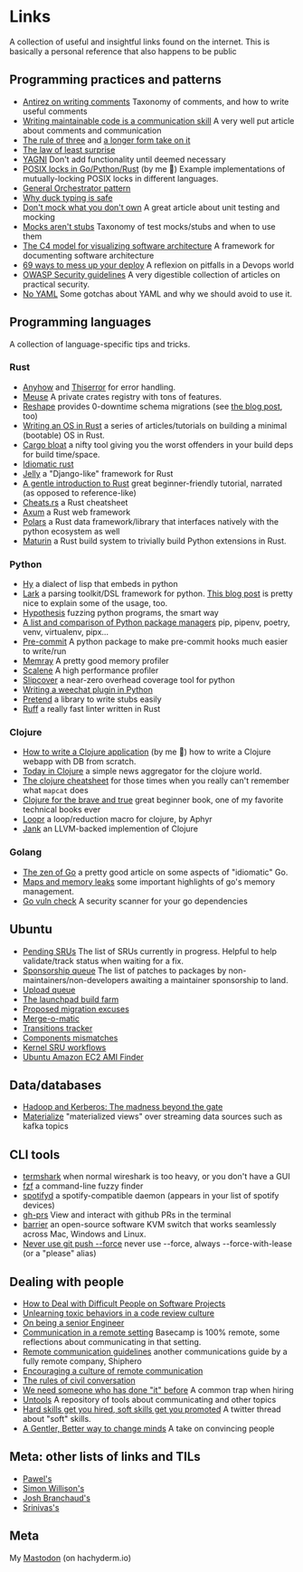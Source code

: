 # Links

A collection of useful and insightful links found on the internet.
This is basically a personal reference that also happens to be public

## Programming practices and patterns

- [Antirez on writing comments](http://antirez.com/news/124) Taxonomy of comments, and how to write useful comments
- [Writing maintainable code is a communication skill](https://max.engineer/maintainable-code) A very well put article about comments and communication
- [The rule of three](https://en.wikipedia.org/wiki/Rule_of_three_(computer_programming)) and [a longer form take on it](https://andrewbrookins.com/technology/the-rule-of-three/)
- [The law of least surprise](https://en.wikipedia.org/wiki/Principle_of_least_astonishment)
- [YAGNI](https://en.wikipedia.org/wiki/You_aren%27t_gonna_need_it) Don't add functionality until deemed necessary
- [POSIX locks in Go/Python/Rust](https://github.com/chrisglass/posix-locks) (by me :metal:) Example implementations of mutually-locking POSIX locks in different languages.
- [General Orchestrator pattern](https://kislayverma.com/software-architecture/architecture-pattern-orchestration-via-workflows/)
- [Why duck typing is safe](http://www.jerf.org/iri/post/2954)
- [Don't mock what you don't own](https://hynek.me/articles/what-to-mock-in-5-mins/) A great article about unit testing and mocking
- [Mocks aren't stubs](https://martinfowler.com/articles/mocksArentStubs.html) Taxonomy of test mocks/stubs and when to use them
- [The C4 model for visualizing software architecture](https://c4model.com/) A framework for documenting software architecture
- [69 ways to mess up your deploy](https://kellyshortridge.com/blog/posts/69-ways-to-mess-up-your-deploy/) A reflexion on pitfalls in a Devops world
- [OWASP Security guidelines](https://cheatsheetseries.owasp.org/index.html) A very digestible collection of articles on practical security.
- [No YAML](https://noyaml.com/) Some gotchas about YAML and why we should avoid to use it.

## Programming languages

A collection of language-specific tips and tricks.

### Rust

- [Anyhow](https://docs.rs/anyhow/latest/anyhow/) and [Thiserror](https://docs.rs/thiserror/latest/thiserror/) for error handling.
- [Meuse](https://github.com/mcorbin/meuse) A private crates registry with tons of features.
- [Reshape](https://github.com/fabianlindfors/reshape) provides 0-downtime schema migrations (see [the blog post](https://fabianlindfors.se/blog/schema-migrations-in-postgres-using-reshape/), too)
- [Writing an OS in Rust](https://os.phil-opp.com/) a series of articles/tutorials on building a minimal (bootable) OS in Rust.
- [Cargo bloat](https://github.com/RazrFalcon/cargo-bloat) a nifty tool giving you the worst offenders in your build deps for build time/space.
- [Idiomatic rust](https://github.com/mre/idiomatic-rust)
- [Jelly](https://github.com/secretkeysio/jelly-actix-web-starter) a "Django-like" framework for Rust
- [A gentle introduction to Rust](https://stevedonovan.github.io/rust-gentle-intro/) great beginner-friendly tutorial, narrated (as opposed to reference-like)
- [Cheats.rs](https://cheats.rs) a Rust cheatsheet
- [Axum](https://github.com/tokio-rs/axum) a Rust web framework
- [Polars](https://pola.rs) a Rust data framework/library that interfaces natively with the python ecosystem as well
- [Maturin](https://www.maturin.rs/) a Rust build system to trivially build Python extensions in Rust.

### Python

- [Hy](https://github.com/hylang/hy) a dialect of lisp that embeds in python
- [Lark](https://github.com/lark-parser/lark) a parsing toolkit/DSL framework for python. [This blog post](http://blog.erezsh.com/how-to-write-a-dsl-in-python-with-lark/) is pretty nice to explain some of the usage, too.
- [Hypothesis](https://hypothesis.readthedocs.io/en/latest/) fuzzing python programs, the smart way
- [A list and comparison of Python package managers](https://bas.codes/posts/python-virtualenv-venv-pip-pyenv-poetry) pip, pipenv, poetry, venv, virtualenv, pipx...
- [Pre-commit](https://pre-commit.com/) A python package to make pre-commit hooks much easier to write/run
- [Memray](https://github.com/bloomberg/memray) A pretty good memory profiler
- [Scalene](https://github.com/plasma-umass/scalene) A high performance profiler
- [Slipcover](https://github.com/plasma-umass/slipcover) a near-zero overhead coverage tool for python
- [Writing a weechat plugin in Python](https://weechat.org/files/doc/stable/weechat_scripting.en.html)
- [Pretend](https://github.com/alex/pretend) a library to write stubs easily
- [Ruff](https://github.com/charliermarsh/ruff) a really fast linter written in Rust


### Clojure

- [How to write a Clojure application](https://www.exoscale.com/syslog/clojure-application-tutorial/) (by me :metal:) how to write a Clojure webapp with DB from scratch.
- [Today in Clojure](https://todayinclojure.com/) a simple news aggregator for the clojure world.
- [The clojure cheatsheet](https://clojure.org/api/cheatsheet) for those times when you really can't remember what `mapcat` does
- [Clojure for the brave and true](https://www.braveclojure.com/) great beginner book, one of my favorite technical books ever
- [Loopr](https://aphyr.com/posts/360-loopr-a-loop-reduction-macro-for-clojure) a loop/reduction macro for clojure, by Aphyr
- [Jank](https://jank-lang.org/) an LLVM-backed implemention of Clojure

### Golang

- [The zen of Go](https://dave.cheney.net/2020/02/23/the-zen-of-go) a pretty good article on some aspects of "idiomatic" Go.
- [Maps and memory leaks](https://teivah.medium.com/maps-and-memory-leaks-in-go-a85ebe6e7e69) some important highlights of go's memory management.
- [Go vuln check](https://go.dev/blog/vuln) A security scanner for your go dependencies

## Ubuntu

- [Pending SRUs](https://people.canonical.com/~ubuntu-archive/pending-sru.html) The list of SRUs currently in progress. Helpful to help validate/track status when waiting for a fix.
- [Sponsorship queue](http://reqorts.qa.ubuntu.com/reports/sponsoring/) The list of patches to packages by non-maintainers/non-developers awaiting a maintainer sponsorship to land.
- [Upload queue](https://launchpad.net/ubuntu/impish/+queue?queue_state=1)
- [The launchpad build farm](https://launchpad.net/builders)
- [Proposed migration excuses](https://people.canonical.com/~ubuntu-archive/proposed-migration/update_excuses.html)
- [Merge-o-matic](https://merges.ubuntu.com/)
- [Transitions tracker](https://people.canonical.com/~ubuntu-archive/transitions/html/)
- [Components mismatches](http://people.canonical.com/~ubuntu-archive/component-mismatches.txt)
- [Kernel SRU workflows](http://kernel.ubuntu.com/sru/kernel-sru-workflow.html)
- [Ubuntu Amazon EC2 AMI Finder](https://cloud-images.ubuntu.com/locator/ec2/)

## Data/databases
- [Hadoop and Kerberos: The madness beyond the gate](https://steveloughran.gitbooks.io/kerberos_and_hadoop/content/sections/kerberos_the_madness.html)
- [Materialize](https://github.com/MaterializeInc/materialize) "materialized views" over streaming data sources such as kafka topics

## CLI tools

- [termshark](https://termshark.io/) when normal wireshark is too heavy, or you don't have a GUI
- [fzf](https://github.com/junegunn/fzf) a command-line fuzzy finder
- [spotifyd](https://github.com/Spotifyd/spotifyd) a spotify-compatible daemon (appears in your list of spotify devices)
- [gh-prs](https://github.com/dlvhdr/gh-prs) View and interact with github PRs in the terminal
- [barrier](https://github.com/debauchee/barrier) an open-source software KVM switch that works seamlessly across Mac, Windows and Linux.
- [Never use git push --force](https://salferrarello.com/never-git-push-force/) never use --force, always --force-with-lease (or a "please" alias)


## Dealing with people

- [How to Deal with Difficult People on Software Projects](https://people.neilon.software/)
- [Unlearning toxic behaviors in a code review culture](https://medium.com/@sandya.sankarram/unlearning-toxic-behaviors-in-a-code-review-culture-b7c295452a3c)
- [On being a senior Engineer](https://www.kitchensoap.com/2012/10/25/on-being-a-senior-engineer/)
- [Communication in a remote setting](https://basecamp.com/guides/how-we-communicate) Basecamp is 100% remote, some reflections about communicating in that setting.
- [Remote communication guidelines](https://shiphero.com/careers/communication-guidelines/) another communications guide by a fully remote company, Shiphero
- [Encouraging a culture of remote communication](https://www.mcls.io/blog/encouraging-a-culture-of-written-communication)
- [The rules of civil conversation](https://therulesofcivilconversation.org/)
- [We need someone who has done "it" before](https://cutlefish.substack.com/p/tbm-1852-we-need-someone-who-has?s=r) A common trap when hiring
- [Untools](https://untools.co/) A repository of tools about communicating and other topics
- [Hard skills get you hired, soft skills get you promoted](https://twitter.com/heykahn/status/1551556521628094465) A twitter thread about "soft" skills.
- [A Gentler, Better way to change minds](https://www.theatlantic.com/family/archive/2022/04/arguing-with-someone-different-values/629495/) A take on convincing people

## Meta: other lists of links and TILs
- [Pawel's](https://github.com/pawroman/links)
- [Simon Willison's](https://til.simonwillison.net)
- [Josh Branchaud's](https://github.com/jbranchaud/til)
- [Srinivas's](https://shireenrao.github.io/til/)

## Meta
My <a rel="me" href="https://hachyderm.io/@tribaal">Mastodon</a> (on hachyderm.io)
